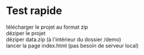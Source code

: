 # Test rapide

télécharger le projet au format zip  
déziper le projet  
déziper data.zip (à l'intérieur du dossier /demo)  
lancer la page index.html (pas besoin de serveur local)  
